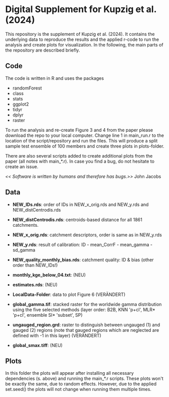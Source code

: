 # Digital Supplement for Kupzig et al. (2024)

This repository is the supplement of Kupzig et al. (2024). It contains the underlying data to reproduce the results and the applied r-code to run the analysis and create plots for visualization. In the following, the main parts of the repository are described briefly.


## Code
The code is written in R and uses the packages
- randomForest
- class
- stats
- ggplot2
- tidyr
- dplyr
- raster

To run the analysis and re-create Figure 3 and 4 from the paper please download the repo to your local computer. Change line 1 in main_run.r to the location of the script/repository and run the files. This will produce a split sample test ensemble of 100 members and create three plots in plots-folder.

There are also several scripts added to create additional plots from the paper (all notes with main_*.r). In case you find a bug, do not hesitate to create an issue.

 *<< Software is written by humans and therefore has bugs.>>*
 John Jacobs

## Data
- **NEW_IDs.rds**: order of IDs in NEW_x_orig.rds and NEW_y.rds and NEW_distCentrodis.rds
- **NEW_distCentrodis.rds**: centroids-based distance for all 1861 catchments.
- **NEW_x_orig.rds**: catchment descriptors, order is same as in NEW_y.rds
- **NEW_y.rds**: result of calibration: ID - mean_CorrF - mean_gamma - sd_gamma
- **NEW_quality_monthly_bias.rds**: catchment quality: ID & bias (other order than NEW_IDs!)

- **monthly_kge_below_04.txt**: (NEU)
- **estimates.rds**: (NEU)

- **LocalData-Folder**: data to plot Figure 6 (VERÄNDERT)
- **global_gamma.tif**: stacked raster for the worldwide gamma distribution using the five selected methods (layer order: B2B, KNN 'p+cl', MLR* 'p+cl', ensemble SI* 'subset', SP)
- **ungauged_region.grd**: raster to distinguish between ungauged (1) and gauged (2) regions (note that gauged regions which are neglected are defined with -1 in this layer)  (VERÄNDERT)
- **global_smax.tiff**: (NEU)


## Plots
In this folder the plots will appear after installing all necessary dependencies (s. above) and running the main_*.r scripts. These plots won't be exactly the same, due to random effects. However, due to the applied set.seed() the plots will not change when running them multiple times.